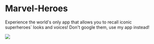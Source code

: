 # Marvel-Heroes
Experience the world's only app that allows you to recall iconic superheroes` looks and voices! Don't google them, use my app instead! 


![](images/logo.png)
